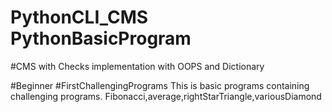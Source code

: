 # PythonCLI_CMS PythonBasicProgram
#CMS with Checks implementation with OOPS and Dictionary

#Beginner #FirstChallengingPrograms This is basic programs containing challenging programs. Fibonacci,average,rightStarTriangle,variousDiamond
